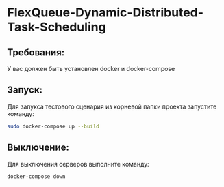 # FlexQueue-Dynamic-Distributed-Task-Scheduling
## Требования:
У вас должен быть установлен docker и docker-compose
## Запуск:
Для запукса тестового сценария из корневой папки проекта запустите команду:
```bash
sudo docker-compose up --build
```
## Выключение:
Для выключения серверов выполните команду:
```bash
docker-compose down
```
